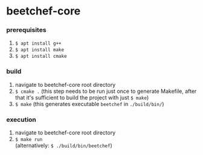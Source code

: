 # beetchef-core

### prerequisites

1. `$ apt install g++`
2. `$ apt install make`
3. `$ apt install cmake`

### build

1. navigate to beetchef-core root directory
2. `$ cmake .` (this step needs to be run just once to generate Makefile, after that it's sufficient to build the project with just `$ make`)
3. `$ make` (this generates executable `beetchef` in `./build/bin/`)


### execution

1. navigate to beetchef-core root directory
2. `$ make run`  
    (alternatively: `$ ./build/bin/beetchef`)
